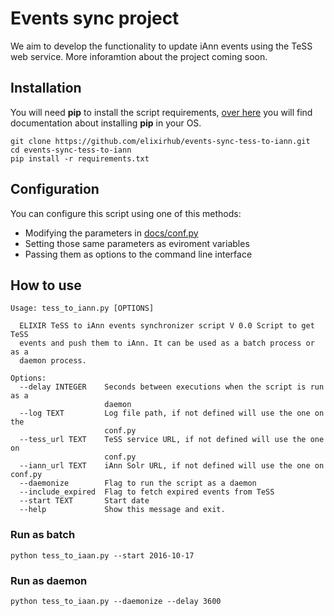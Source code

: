 # Events sync project
We aim to develop the functionality to update iAnn events using the TeSS web service. More inforamtion about the project coming soon.

## Installation
You will need **pip** to install the script requirements, [over here](https://pip.pypa.io/en/stable/installing/) you will find documentation about installing **pip** in your OS.
```{r, engine='bash', count_lines}
git clone https://github.com/elixirhub/events-sync-tess-to-iann.git
cd events-sync-tess-to-iann
pip install -r requirements.txt
```
## Configuration
You can configure this script using one of this methods:

* Modifying the parameters in [docs/conf.py](https://github.com/elixirhub/events-sync-tess-to-iann/blob/master/docs/conf.py)
* Setting those same parameters as eviroment variables
* Passing them as options to the command line interface

## How to use
```{r, engine='bash', count_lines}
Usage: tess_to_iann.py [OPTIONS]

  ELIXIR TeSS to iAnn events synchronizer script V 0.0 Script to get TeSS
  events and push them to iAnn. It can be used as a batch process or as a
  daemon process.

Options:
  --delay INTEGER    Seconds between executions when the script is run as a
                     daemon
  --log TEXT         Log file path, if not defined will use the one on the
                     conf.py
  --tess_url TEXT    TeSS service URL, if not defined will use the one on
                     conf.py
  --iann_url TEXT    iAnn Solr URL, if not defined will use the one on conf.py
  --daemonize        Flag to run the script as a daemon
  --include_expired  Flag to fetch expired events from TeSS
  --start TEXT       Start date
  --help             Show this message and exit.
```
### Run as batch
```{r, engine='bash', count_lines}
python tess_to_iaan.py --start 2016-10-17
```
### Run as daemon
```{r, engine='bash', count_lines}
python tess_to_iaan.py --daemonize --delay 3600
```
